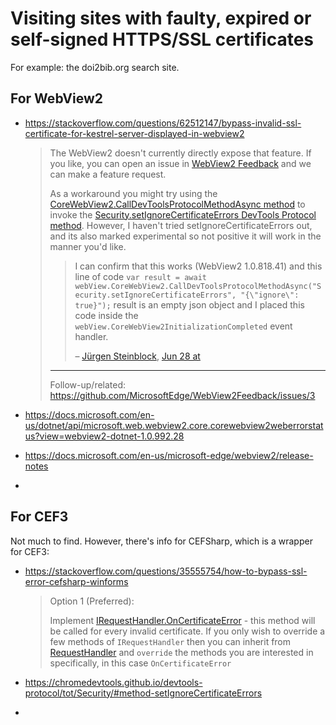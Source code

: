 # Visiting sites with faulty, expired or self-signed HTTPS/SSL certificates

For example: the doi2bib.org search site.


## For WebView2

- https://stackoverflow.com/questions/62512147/bypass-invalid-ssl-certificate-for-kestrel-server-displayed-in-webview2

   > The WebView2 doesn't currently directly expose that feature. If you like, you can open an issue in [WebView2 Feedback](https://github.com/MicrosoftEdge/WebViewFeedback/issues) and we can make a feature request.
   > 
   > As a workaround you might try using the [CoreWebView2.CallDevToolsProtocolMethodAsync method](https://docs.microsoft.com/en-us/microsoft-edge/webview2/reference/dotnet/0-9-538/microsoft-web-webview2-core-corewebview2#calldevtoolsprotocolmethodasync) to invoke the [Security.setIgnoreCertificateErrors DevTools Protocol method](https://chromedevtools.github.io/devtools-protocol/tot/Security/#method-setIgnoreCertificateErrors). However, I haven't tried setIgnoreCertificateErrors out, and its also marked experimental so not positive it will work in the manner you'd like.
   > 
   > >   I can confirm that this works (WebView2 1.0.818.41) and this line of code `var result = await webView.CoreWebView2.CallDevToolsProtocolMethodAsync("Security.setIgnoreCertificateErrors", "{\"ignore\": true}");` result is an empty json object and I placed this code inside the `webView.CoreWebView2InitializationCompleted` event handler. 
   > >   
   > >   – [Jürgen Steinblock](https://stackoverflow.com/users/98491/j%c3%bcrgen-steinblock "27,861 reputation"), [Jun 28 at](https://stackoverflow.com/questions/62512147/bypass-invalid-ssl-certificate-for-kestrel-server-displayed-in-webview2#comment120474870_62519111)
   > 
   > ---
   > 
   > Follow-up/related: https://github.com/MicrosoftEdge/WebView2Feedback/issues/3

- https://docs.microsoft.com/en-us/dotnet/api/microsoft.web.webview2.core.corewebview2weberrorstatus?view=webview2-dotnet-1.0.992.28
- https://docs.microsoft.com/en-us/microsoft-edge/webview2/release-notes
- 

## For CEF3

Not much to find. However, there's info for CEFSharp, which is a wrapper for CEF3:

- https://stackoverflow.com/questions/35555754/how-to-bypass-ssl-error-cefsharp-winforms

   > Option 1 (Preferred):
   > 
   > Implement [IRequestHandler.OnCertificateError](http://cefsharp.github.io/api/89.0.x/html/M_CefSharp_IRequestHandler_OnCertificateError.htm) - this method will be called for every invalid certificate. If you only wish to override a few methods of `IRequestHandler` then you can inherit from [RequestHandler](http://cefsharp.github.io/api/89.0.x/html/T_CefSharp_Handler_RequestHandler.htm) and `override` the methods you are interested in specifically, in this case `OnCertificateError`

- https://chromedevtools.github.io/devtools-protocol/tot/Security/#method-setIgnoreCertificateErrors
- 

